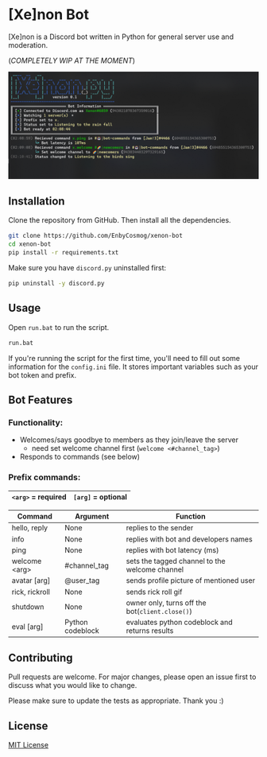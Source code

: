 # [Xe]non Bot

[Xe]non is a Discord bot written in Python for general server use and moderation. 

(*COMPLETELY WIP AT THE MOMENT*)

![Xenon Bot](/app/img/preview.png?raw=true)

## Installation

Clone the repository from GitHub. Then install all the dependencies.

```bash
git clone https://github.com/EnbyCosmog/xenon-bot
cd xenon-bot
pip install -r requirements.txt
```
Make sure you have `discord.py` uninstalled first:
```bash
pip uninstall -y discord.py
```

## Usage

Open `run.bat` to run the script.

```bash
run.bat
```
If you're running the script for the first time, you'll need to fill out some information for the `config.ini` file. It stores important variables such as your bot token and prefix.

## Bot Features
### Functionality:
- Welcomes/says goodbye to members as they join/leave the server
  - need set welcome channel first (`welcome <#channel_tag>`) 
- Responds to commands (see below)

### Prefix commands:

| `<arg>` = required | `[arg]` = optional |
|--------------------|--------------|

| Command            | Argument     | Function                                       |
|--------------------|--------------|------------------------------------------------|
| hello, reply       | None         | replies to the sender                          |
| info               | None         | replies with bot and developers names          |
| ping               | None         | replies with bot latency (ms)                  |
| welcome \<arg>     | #channel_tag | sets the tagged channel to the welcome channel |
| avatar [arg]       | @user_tag    | sends profile picture of mentioned user        |
| rick, rickroll     | None         | sends rick roll gif                            |
| shutdown           | None         | owner only, turns off the bot(`client.close()`)|
| eval [arg]       | Python codeblock| evaluates python codeblock and returns results|
 

## Contributing

Pull requests are welcome. For major changes, please open an issue first to discuss what you would like to change. 

Please make sure to update the tests as appropriate.
Thank you :)

## License

[MIT License](https://choosealicense.com/licenses/mit/)
